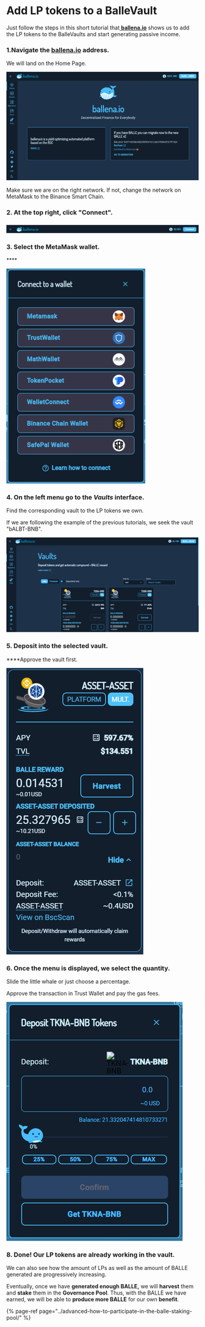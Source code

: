 # Add LP tokens to a BalleVault

Just follow the steps in this short tutorial that[ **ballena.io**](https://ballena.io/) shows us to add the LP tokens to the BalleVaults and start generating passive income.  


### **1.Navigate the** [**ballena.io**](https://ballena.io/) **address.**

We will land on the Home Page.



![](../../../../../.gitbook/assets/screenshot-2021-05-22-at-17.11.37.png)



Make sure we are on the right network. If not, change the network on MetaMask to the Binance Smart Chain.



### **2. At the top right, click "Connect".**

### 

![](../../../../../.gitbook/assets/screenshot-2021-05-21-at-14.40.56%20%282%29.png)



### **3. Select the MetaMask wallet.**

\*\*\*\*

![](../../../../../.gitbook/assets/screenshot-2021-05-21-at-14.43.01.png)



### **4. On the left menu go to the** _**Vaults**_ **interface.**

Find the corresponding vault to the LP tokens we own.

If we are following the example of the previous tutorials, we seek the vault "bALBT-BNB".



![](../../../../../.gitbook/assets/vaults-1.png)



### **5. Deposit into the selected vault.**

 ****Approve the vault first.  


![](../../../../../.gitbook/assets/image%20%2831%29.png)



### **6. Once the menu is displayed, we select the quantity.**

Slide the little whale or just choose a percentage.

Approve the transaction in Trust Wallet and pay the gas fees.



![](../../../../../.gitbook/assets/card2%20%281%29.png)



### **8. Done! Our LP tokens are already working in the vault.**

We can also see how the amount of LPs as well as the amount of BALLE generated are progressively increasing.

Eventually, once we have **generated enough BALLE,** we will **harvest** them and **stake** them in the **Governance Pool**. Thus, with the BALLE we have earned, we will be able to **produce more BALLE** for our own **benefit**.

{% page-ref page="../advanced-how-to-participate-in-the-balle-staking-pool/" %}





